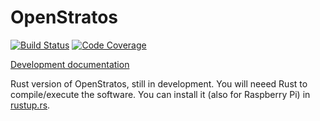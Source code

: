 # OpenStratos

[![Build Status][build_badge]][build_status]
[![Code Coverage][coverage_badge]][coverage_report]

[Development documentation][documentation]

Rust version of OpenStratos, still in development. You will neeed Rust to compile/execute the
software. You can install it (also for Raspberry Pi) in [rustup.rs][rustup].

[build_badge]: https://travis-ci.org/OpenStratos/server-rs.svg?branch=develop
[build_status]: https://travis-ci.org/OpenStratos/server-rs
[coverage_badge]: https://codecov.io/gh/OpenStratos/server-rs/branch/develop/graph/badge.svg
[coverage_report]: https://codecov.io/gh/OpenStratos/server-rs
[documentation]: https://openstratos.github.io/server-rs/
[rustup]: https://rustup.rs/
